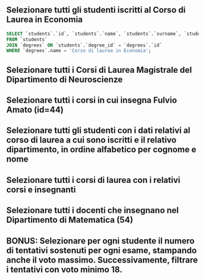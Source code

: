 ## Selezionare tutti gli studenti iscritti al Corso di Laurea in Economia

```sql
SELECT `students`.`id`, `students`.`name`, `students`.`surname`, `students`.`degree_id`, `students`.`registration_number`, `degrees`.`name` 
FROM `students` 
JOIN `degrees` ON `students`.`degree_id` = `degrees`.`id` 
WHERE `degrees`.name = 'Corso di laurea in Economia';
```

## Selezionare tutti i Corsi di Laurea Magistrale del Dipartimento di Neuroscienze
## Selezionare tutti i corsi in cui insegna Fulvio Amato (id=44)
## Selezionare tutti gli studenti con i dati relativi al corso di laurea a cui sono iscritti e il relativo dipartimento, in ordine alfabetico per cognome e nome
## Selezionare tutti i corsi di laurea con i relativi corsi e insegnanti
## Selezionare tutti i docenti che insegnano nel Dipartimento di Matematica (54)
## BONUS: Selezionare per ogni studente il numero di tentativi sostenuti per ogni esame, stampando anche il voto massimo. Successivamente, filtrare i tentativi con voto minimo 18.